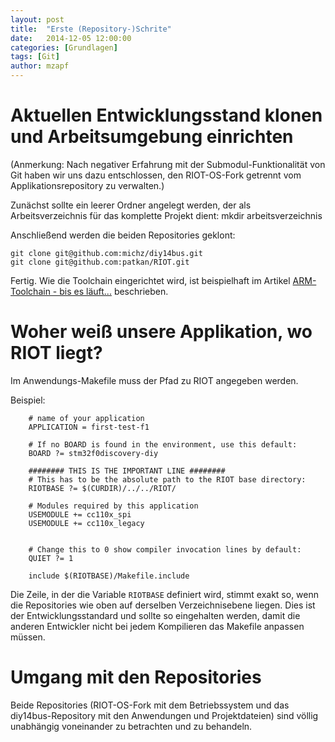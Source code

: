 ```yaml
---
layout: post
title:  "Erste (Repository-)Schrite"
date:   2014-12-05 12:00:00
categories: [Grundlagen]
tags: [Git]
author: mzapf
---
```


# Aktuellen Entwicklungsstand klonen und Arbeitsumgebung einrichten
(Anmerkung: Nach negativer Erfahrung mit der Submodul-Funktionalität von Git
haben wir uns dazu entschlossen, den RIOT-OS-Fork getrennt vom
Applikationsrepository zu verwalten.)

Zunächst sollte ein leerer Ordner angelegt werden, der als Arbeitsverzeichnis
für das komplette Projekt dient:
    mkdir arbeitsverzeichnis

Anschließend werden die beiden Repositories geklont:

    git clone git@github.com:michz/diy14bus.git
    git clone git@github.com:patkan/RIOT.git

Fertig. Wie die Toolchain eingerichtet wird,
ist beispielhaft im Artikel
[ARM-Toolchain - bis es läuft...](http://michz.github.io/diy14bus/2014/11/Arm-Toolchain/)
beschrieben.



# Woher weiß unsere Applikation, wo RIOT liegt?
Im Anwendungs-Makefile muss der Pfad zu RIOT angegeben werden.

Beispiel:

```make
    # name of your application
    APPLICATION = first-test-f1

    # If no BOARD is found in the environment, use this default:
    BOARD ?= stm32f0discovery-diy

    ######## THIS IS THE IMPORTANT LINE ########
    # This has to be the absolute path to the RIOT base directory:
    RIOTBASE ?= $(CURDIR)/../../RIOT/

    # Modules required by this application
    USEMODULE += cc110x_spi
    USEMODULE += cc110x_legacy


    # Change this to 0 show compiler invocation lines by default:
    QUIET ?= 1

    include $(RIOTBASE)/Makefile.include
```

Die Zeile, in der die Variable `RIOTBASE` definiert wird, stimmt exakt so,
wenn die Repositories wie oben auf derselben Verzeichnisebene liegen.
Dies ist der Entwicklungsstandard und sollte so eingehalten werden,
damit die anderen Entwickler nicht bei jedem Kompilieren das Makefile
anpassen müssen.


# Umgang mit den Repositories
Beide Repositories (RIOT-OS-Fork mit dem Betriebssystem
und das diy14bus-Repository mit den Anwendungen und Projektdateien)
sind völlig unabhängig voneinander zu betrachten und zu behandeln.

